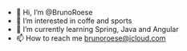 - 👋 Hi, I’m @BrunoRoese
- 👀 I’m interested in coffe and sports
- 🌱 I’m currently learning Spring, Java and Angular
- 📫 How to reach me brunoroese@icloud.com

